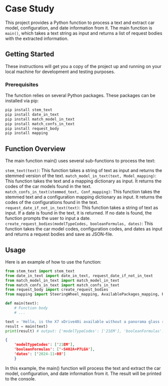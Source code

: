 # Case Study 
This project provides a Python function to process a text and extract car model, configuration, and date information from it. The main function is `main()`, which takes a text string as input and returns a list of request bodies with the extracted information.

## Getting Started

These instructions will get you a copy of the project up and running on your local machine for development and testing purposes.

### Prerequisites

The function relies on several Python packages. These packages can be installed via pip:

```python
pip install stem_text
pip install date_in_text
pip install match_model_in_text
pip install match_confs_in_text
pip install request_body
pip install mapping
```

## Function Overview
The main function main() uses several sub-functions to process the text:

`stem_text(text)`: This function takes a string of text as input and returns the stemmed version of the text.
`match_model_in_text(text, Model_mapping)`: This function takes the text and a mapping dictionary as input. It returns the codes of the car models found in the text.
`match_confs_in_text(stemmed_text, Conf_mapping)`: This function takes the stemmed text and a configuration mapping dictionary as input. It returns the codes of the configurations found in the text.
`request_date_if_not_in_text(text)`: This function takes a string of text as input. If a date is found in the text, it is returned. If no date is found, the function prompts the user to input a date.
`create_request_bodies(modelTypeCodes, booleanFormulas, dates)`: This function takes the car model codes, configuration codes, and dates as input and returns a request bodies and save as JSON-file.

## Usage
Here is an example of how to use the function:

```python
from stem_text import stem_text
from date_in_text import date_in_text, request_date_if_not_in_text
from match_model_in_text import match_model_in_text
from match_confs_in_text import match_confs_in_text
from request_body import create_request_bodies
from mapping import SteeringWheel_mapping, AvailablePackages_mapping, Roof_mapping, Model_mapping

def main(text):
    # Function body
    # ...

text = 'Hello, is the X7 xDrive40i available without a panorama glass roof and with the EU Comfort Package. I need the vehicle on the 8th of November 2024.'
result = main(text)
print(result) # output: {'modelTypeCodes': ['21EM'], 'booleanFormulas': ['-S402A+P7LGA'], 'dates': ['2024-11-08']}
```
```json
{
    'modelTypeCodes': ['21EM'], 
    'booleanFormulas': ['-S402A+P7LGA'], 
    'dates': ['2024-11-08']
    }
```

In this example, the main() function will process the text and extract the car model, configuration, and date information from it. The result will be printed to the console.
